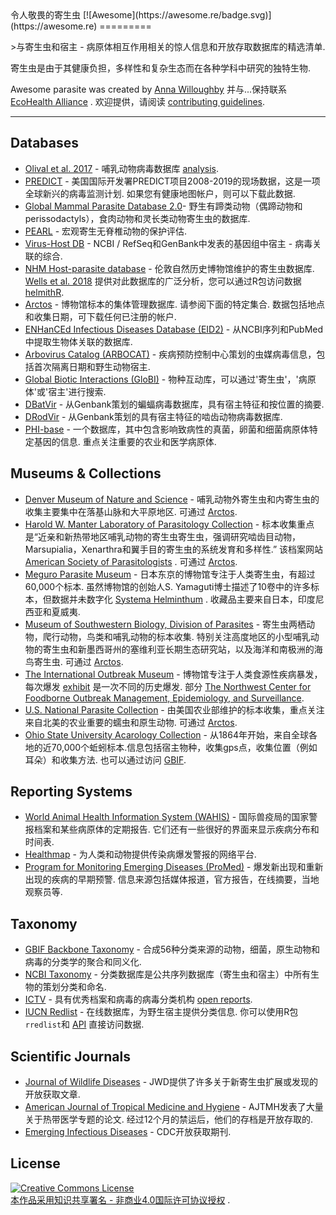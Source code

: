 <div class="github-widget" data-repo="ecohealthalliance/awesome-parasite"></div>
<script async src="https://pagead2.googlesyndication.com/pagead/js/adsbygoogle.js"></script><ins class="adsbygoogle" style="display:block" data-ad-client="ca-pub-6890694312814945" data-ad-slot="5473692530" data-ad-format="auto"  data-full-width-responsive="true"></ins><script>(adsbygoogle = window.adsbygoogle || []).push({});</script>
令人敬畏的寄生虫 [![Awesome](https://awesome.re/badge.svg)](https://awesome.re)
=========

&gt;与寄生虫和宿主 - 病原体相互作用相关的惊人信息和开放存取数据库的精选清单. 

寄生虫是由于其健康负担，多样性和复杂生态而在各种学科中研究的独特生物. 

Awesome parasite was created by [Anna Willoughby](https://arw36.github.io/) 并与...保持联系 [EcoHealth Alliance](https://github.com/ecohealthalliance/awesome-parasite/blob/master/www.ecohealthalliance.org) .  欢迎提供，请阅读 [contributing guidelines](https://github.com/ecohealthalliance/awesome-parasite/blob/master/contributing.md). 

- - -
## Databases

 * [Olival et al. 2017](https://zenodo.org/record/807517#.Wv7kuFMvzOQ) - 哺乳动物病毒数据库 [analysis](https://www.nature.com/articles/nature22975?sf90794030). 
 * [PREDICT](http://data.predict.global/)   - 美国国际开发署PREDICT项目2008-2019的现场数据，这是一项全球新兴的病毒监测计划.  如果您有健康地图帐户，则可以下载此数据. 
 * [Global Mammal Parasite Database 2.0](https://esajournals.onlinelibrary.wiley.com/doi/full/10.1002/ecy.1799)- 野生有蹄类动物（偶蹄动物和perissodactyls），食肉动物和灵长类动物寄生虫的数据库.
 * [PEARL](http://pearl.berkeley.edu/) - 宏观寄生无脊椎动物的保护评估.
 * [Virus-Host DB](http://www.genome.jp/virushostdb/view/) -  NCBI / RefSeq和GenBank中发表的基因组中宿主 - 病毒关联的综合.
 * [NHM Host-parasite database](http://www.nhm.ac.uk/research-curation/scientific-resources/taxonomy-systematics/host-parasites/) - 伦敦自然历史博物馆维护的寄生虫数据库. [Wells et al. 2018](http://nicholasjclark.weebly.com/uploads/4/4/9/4/44946407/wells_etal_2018_globchangbiol.pdf) 提供对此数据库的广泛分析，您可以通过R包访问数据 [helmithR](https://github.com/ropensci/helminthR). 
 * [Arctos](http://arctos.database.museum/SpecimenSearch.cfm)   - 博物馆标本的集体管理数据库.  请参阅下面的特定集合.  数据包括地点和收集日期，可下载任何已注册的帐户. 
 * [ENHanCEd Infectious Diseases Database (EID2)](https://eid2.liverpool.ac.uk/) - 从NCBI序列和PubMed中提取生物体关联的数据库.
 * [Arbovirus Catalog (ARBOCAT)](https://wwwn.cdc.gov/arbocat/) - 疾病预防控制中心策划的虫媒病毒信息，包括首次隔离日期和野生动物宿主.
 * [Global Biotic Interactions (GloBI)](https://www.globalbioticinteractions.org/data.html) - 物种互动库，可以通过&#39;寄生虫&#39;，&#39;病原体&#39;或&#39;宿主&#39;进行搜索.
 * [DBatVir](https://github.com/ecohealthalliance/awesome-parasite/blob/master/www.mgc.ac.cn/DBatVir) - 从Genbank策划的蝙蝠病毒数据库，具有宿主特征和按位置的摘要.
 * [DRodVir](http://www.mgc.ac.cn/DRodVir/) - 从Genbank策划的具有宿主特征的啮齿动物病毒数据库.
 * [PHI-base](http://www.phi-base.org/index.jsp)   - 一个数据库，其中包含影响致病性的真菌，卵菌和细菌病原体特定基因的信息.  重点关注重要的农业和医学病原体. 

## Museums & Collections
* [Denver Museum of Nature and Science](https://science.dmns.org/integrative-collections/dmns-zoology-collections/)   - 哺乳动物外寄生虫和内寄生虫的收集主要集中在落基山脉和大平原地区.  可通过 [Arctos](http://arctos.database.museum/SpecimenSearch.cfm). 
* [Harold W. Manter Laboratory of Parasitology Collection](http://hwml.unl.edu/resources/database-68)   - 标本收集重点是“近亲和新热带地区哺乳动物的寄生虫寄生虫，强调研究啮齿目动物，Marsupialia，Xenarthra和翼手目的寄生虫的系统发育和多样性.”  该档案网站 [American Society of Parasitologists](https://www.amsocparasit.org/) .  可通过 [Arctos](http://arctos.database.museum/SpecimenSearch.cfm). 
* [Meguro Parasite Museum](https://www.kiseichu.org/e-top)   - 日本东京的博物馆专注于人类寄生虫，有超过60,000个标本.  虽然博物馆的创始人S. Yamaguti博士描述了10卷中的许多标本，但数据并未数字化 [Systema Helminthum](https://www.worldcat.org/title/systema-helminthum/oclc/427905372/editions?editionsView=true&referer=br) .  收藏品主要来自日本，印度尼西亚和夏威夷. 
* [Museum of Southwestern Biology, Division of Parasites](https://msb.unm.edu/divisions/parasites/index.html)   - 寄生虫两栖动物，爬行动物，鸟类和哺乳动物的标本收集.  特别关注高度地区的小型哺乳动物的寄生虫和新墨西哥州的塞维利亚长期生态研究站，以及海洋和南极洲的海鸟寄生虫.  可通过 [Arctos](http://arctos.database.museum/SpecimenSearch.cfm). 
* [The International Outbreak Museum](http://www.outbreakmuseum.com) - 博物馆专注于人类食源性疾病暴发，每次爆发 [exhibit](http://www.outbreakmuseum.com/exhibits/)  是一次不同的历史爆发.  部分 [The Northwest Center for Foodborne Outbreak Management, Epidemiology, and Surveillance](https://health.oregonstate.edu/fomes). 
* [U.S. National Parasite Collection](https://www.nal.usda.gov/exhibits/speccoll/exhibits/show/parasitic-diseases-with-econom/u-s--national-animal-parasite-)   - 由美国农业部维护的标本收集，重点关注来自北美的农业重要的蠕虫和原生动物.  可通过 [Arctos](http://arctos.database.museum/SpecimenSearch.cfm). 
* [Ohio State University Acarology Collection](https://acarology.osu.edu/database)   - 从1864年开始，来自全球各地的近70,000个蚯蚓标本.信息包括宿主物种，收集gps点，收集位置（例如耳朵）和收集方法.  也可以通过访问 [GBIF](https://www.gbif.org/dataset/96b54e8c-f762-11e1-a439-00145eb45e9a).

## Reporting Systems 
 * [World Animal Health Information System (WAHIS)](http://www.oie.int/wahis_2/public/wahid.php/Diseaseinformation/reportarchive)   - 国际兽疫局的国家警报档案和某些病原体的定期报告.  它们还有一些很好的界面来显示疾病分布和时间表.
 * [Healthmap](https://www.healthmap.org/en/) - 为人类和动物提供传染病爆发警报的网络平台.
 * [Program for Monitoring Emerging Diseases (ProMed)](http://www.promedmail.org/)   - 爆发新出现和重新出现的疾病的早期预警.  信息来源包括媒体报道，官方报告，在线摘要，当地观察员等.


## Taxonomy
 * [GBIF Backbone Taxonomy](https://www.gbif.org/en/dataset/d7dddbf4-2cf0-4f39-9b2a-bb099caae36c) - 合成56种分类来源的动物，细菌，原生动物和病毒的分类学的聚合和同义化.
 * [NCBI Taxonomy](https://www.ncbi.nlm.nih.gov/taxonomy) - 分类数据库是公共序列数据库（寄生虫和宿主）中所有生物的策划分类和命名.
 * [ICTV](https://talk.ictvonline.org/taxonomy/) - 具有优秀档案和病毒的病毒分类机构 [open reports](https://talk.ictvonline.org/ictv-reports/).
 * [IUCN Redlist](http://www.iucnredlist.org/)   - 在线数据库，为野生宿主提供分类信息.  你可以使用R包`rredlist`和 [API](http://apiv3.iucnredlist.org/api/v3/docs) 直接访问数据. 

## Scientific Journals 
 * [Journal of Wildlife Diseases](http://www.jwildlifedis.org/loi/jwdi) -  JWD提供了许多关于新寄生虫扩展或发现的开放获取文章.
 * [American Journal of Tropical Medicine and Hygiene](http://www.ajtmh.org/)   -  AJTMH发表了大量关于热带医学专题的论文.  经过12个月的禁运后，他们的存档是开放存取的.
 * [Emerging Infectious Diseases](https://wwwnc.cdc.gov/eid/) -  CDC开放获取期刊.
 

## License
<a rel="license" href="http://creativecommons.org/licenses/by-nc/4.0/"><img alt="Creative Commons License" style="border-width:0" src="https://mirrors.creativecommons.org/presskit/buttons/88x31/svg/by-nc.svg" /><br />本作品采用<a rel="license" href="http://creativecommons.org/licenses/by-nc/4.0/">知识共享署名 - 非商业4.0国际许可协议授权</a> .
